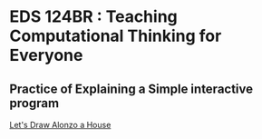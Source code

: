 # EDS 124BR : Teaching Computational Thinking for Everyone

## Practice of Explaining a Simple interactive program
[Let's Draw Alonzo a House](https://www.youtube.com/watch?v=vcSVvX5qWws)


